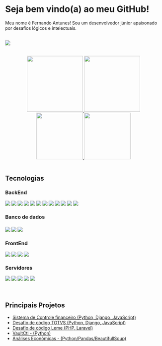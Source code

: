 <h1>Seja bem vindo(a) ao meu GitHub!</h1>

<p>Meu nome é Fernando Antunes! Sou um desenvolvedor júnior apaixonado por desafios lógicos e intelectuais.</p>
<br>
<div>
   <a href="https://www.linkedin.com/in/fernando-antunes-dev/" target="blank"><img src="https://img.shields.io/badge/-LinkedIn-%230077B5?style=for-the-badge&logo=linkedin&logoColor=white" target="_blank"></a>
</div>
<br><br>
<div align="center">
  <a href="https://github.com/fantunesdev">
  <img height="180em" src="https://github-readme-stats.vercel.app/api/top-langs/?username=fantunesdev&layout=compact&langs_count=7&theme=github_dark"/>
  <img height="180em" src="https://github-readme-stats.vercel.app/api?username=fantunesdev&show_icons=true&theme=github_dark&include_all_commits=true&count_private=true"/>
  <img height="150em" src="https://github-profile-summary-cards.vercel.app/api/cards/profile-details?username=fantunesdev&theme=github_dark"/>
  <img height="150em" src="https://github-profile-summary-cards.vercel.app/api/cards/productive-time?username=fantunesdev&theme=github_dark"/>
  </a>
</div>
<br>
<h2>Tecnologias</h2>
<h3>BackEnd</h3>
<div>
  <img src="https://img.shields.io/badge/Python-ED8B00?style=for-the-badge&logo=python&logoColor=white">
  <img src="https://img.shields.io/badge/Django-092E20?style=for-the-badge&logo=django&logoColor=white">
  <img src="https://img.shields.io/badge/flask-000000?style=for-the-badge&logo=flask&logoColor=white">
  <img src="https://img.shields.io/badge/SQLAlchemy-FAFAFA?style=for-the-badge">
  <img src="https://img.shields.io/badge/PHP-777BB4?style=for-the-badge&logo=php&logoColor=white">
  <img src="https://img.shields.io/badge/Laravel-FF2D20?style=for-the-badge&logo=laravel&logoColor=white">
  <img src="https://img.shields.io/badge/Java-ED8B00?style=for-the-badge&logo=java&logoColor=white">
  <img src="https://img.shields.io/badge/Shell_Script-121011?style=for-the-badge&logo=gnu-bash&logoColor=white">
  <img src="https://img.shields.io/badge/PowerShell-017AD7?style=for-the-badge&logo=windows&logoColor=white">
  <img src="https://img.shields.io/badge/Git-E34F26?style=for-the-badge&logo=git&logoColor=white">
  <img src="https://img.shields.io/badge/GitHub-100000?style=for-the-badge&logo=github&logoColor=white">
  <img src="https://img.shields.io/badge/Vault-FFFFFF?style=for-the-badge&logo=vault&logoColor=black">
</div>
<h3>Banco de dados<h3>
<div>
  <img src="https://img.shields.io/badge/PostgreSQL-316192?style=for-the-badge&logo=postgresql&logoColor=white">
  <img src="https://img.shields.io/badge/MySQL-3E6E93?style=for-the-badge&amp;logo=mysql&amp;logoColor=white">
  <img src="https://img.shields.io/badge/MariaDB-01529E?style=for-the-badge&logo=mariadb&logoColor=white">
</div>
<h3>FrontEnd</h3>
<div>
  <img src="https://img.shields.io/badge/HTML5-E34F26?style=for-the-badge&logo=html5&logoColor=white">
  <img src="https://img.shields.io/badge/CSS3-1572B6?style=for-the-badge&logo=css3&logoColor=white">
  <img src="https://img.shields.io/badge/JavaScript-323330?style=for-the-badge&logo=javascript&logoColor=F7DF1E">
  <img src="https://img.shields.io/badge/Bootstrap-563D7C?style=for-the-badge&logo=bootstrap&logoColor=white">
</div>
<h3>Servidores</h3>
<div>
  <img src="https://img.shields.io/badge/Debian-FAFAFA?style=for-the-badge&logo=debian&logoColor=A8192F">
  <img src="https://img.shields.io/badge/Ubuntu-E34F26?style=for-the-badge&logo=ubuntu&logoColor=black">
  <img src="https://img.shields.io/badge/Fedora-3E73B8?style=for-the-badge&logo=fedora&logoColor=black">
  <img src="https://img.shields.io/badge/Nginx-009639?style=for-the-badge&logo=nginx&logoColor=white">
  <img src="https://img.shields.io/badge/Amazon_AWS-232F3E?style=for-the-badge&logo=amazon-aws&logoColor=white">
</div>
<br>
<br>
<div>
  <h2>Principais Projetos</h2>
  <ul>
    <li>
      <a href="https://github.com/fantunesdev/financeiro/tree/develop">Sistema de Controle financeiro (Python, Django, JavaScript)</a>
    </li>
    <li>
      <a href="https://github.com/fantunesdev/password">Desafio de código TOTVS (Python, Django, JavaScript)</a>
    </li>
    <li>
      <a href="https://github.com/fantunesdev/leme">Desafio de código Leme (PHP, Laravel)</a>
    </li>
    <li>
      <a href="https://github.com/fantunesdev/vaultctl">VaultCtl - (Python)</a>
    </li>
    <li>
      <a href="https://github.com/fantunesdev/analises_economicas">Análises Econômicas - (Python/Pandas/BeautifullSoup)</a>
    </li>
  </ul>
</div>
